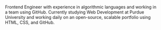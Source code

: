 Frontend Engineer with experience in algorithmic languages and working in a team using GitHub. Currently studying Web Development at Purdue University and working daily on an open-source, scalable portfolio using HTML, CSS, and GitHub.
